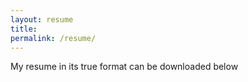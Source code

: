 ```yaml
---
layout: resume
title: 
permalink: /resume/
---
```

My resume in its true format can be downloaded below
